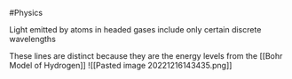 #Physics 

Light emitted by atoms in headed gases include only certain discrete wavelengths

These lines are distinct because they are the energy levels from the [[Bohr Model of Hydrogen]]
![[Pasted image 20221216143435.png]]
